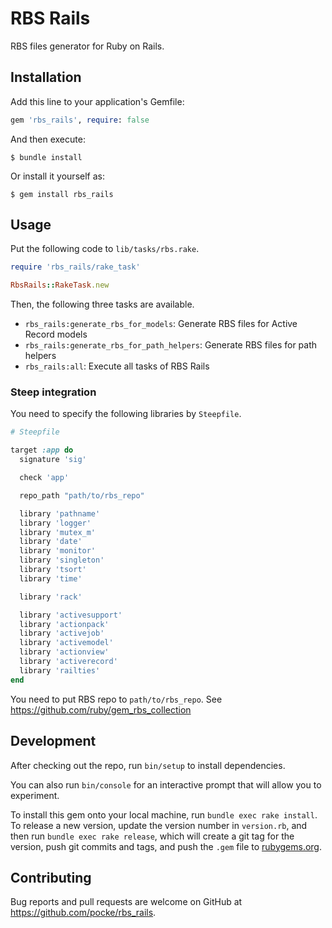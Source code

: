 # RBS Rails

RBS files generator for Ruby on Rails.

## Installation

Add this line to your application's Gemfile:

```ruby
gem 'rbs_rails', require: false
```

And then execute:

    $ bundle install

Or install it yourself as:

    $ gem install rbs_rails

## Usage

Put the following code to `lib/tasks/rbs.rake`.

```ruby
require 'rbs_rails/rake_task'

RbsRails::RakeTask.new
```

Then, the following three tasks are available.

* `rbs_rails:generate_rbs_for_models`: Generate RBS files for Active Record models
* `rbs_rails:generate_rbs_for_path_helpers`: Generate RBS files for path helpers
* `rbs_rails:all`: Execute all tasks of RBS Rails




### Steep integration

You need to specify the following libraries by `Steepfile`.

```ruby
# Steepfile

target :app do
  signature 'sig'

  check 'app'

  repo_path "path/to/rbs_repo"

  library 'pathname'
  library 'logger'
  library 'mutex_m'
  library 'date'
  library 'monitor'
  library 'singleton'
  library 'tsort'
  library 'time'

  library 'rack'

  library 'activesupport'
  library 'actionpack'
  library 'activejob'
  library 'activemodel'
  library 'actionview'
  library 'activerecord'
  library 'railties'
end
```

You need to put RBS repo to `path/to/rbs_repo`. See https://github.com/ruby/gem_rbs_collection

## Development

After checking out the repo, run `bin/setup` to install dependencies.

You can also run `bin/console` for an interactive prompt that will allow you to experiment.

To install this gem onto your local machine, run `bundle exec rake install`. To release a new version, update the version number in `version.rb`, and then run `bundle exec rake release`, which will create a git tag for the version, push git commits and tags, and push the `.gem` file to [rubygems.org](https://rubygems.org).

## Contributing

Bug reports and pull requests are welcome on GitHub at https://github.com/pocke/rbs_rails.

